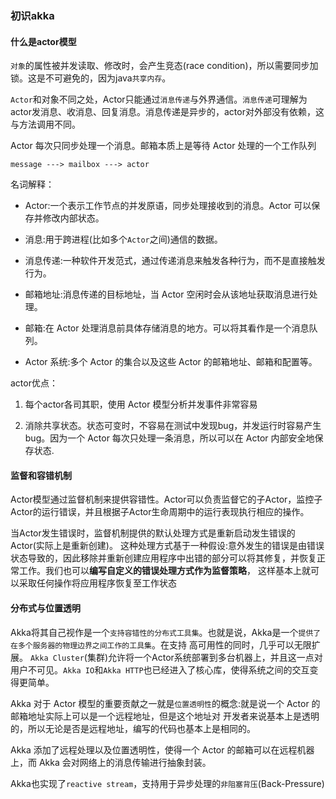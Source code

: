 ### 初识akka

#### 什么是actor模型

`对象`的属性被并发读取、修改时，会产生竞态(race condition)，所以需要同步加锁。这是不可避免的，因为java`共享内存`。

`Actor`和对象不同之处，Actor只能通过`消息传递`与外界通信。`消息传递`可理解为actor发消息、收消息、回复消息。消息传递是异步的，actor对外部没有依赖，这与方法调用不同。

Actor 每次只同步处理一个消息。邮箱本质上是等待 Actor 处理的一个工作队列

```text
message ---> mailbox ---> actor
```

名词解释：
- Actor:一个表示工作节点的并发原语，同步处理接收到的消息。Actor 可以保存并修改内部状态。

- 消息:用于跨进程(比如多个`Actor`之间)通信的数据。
 
- 消息传递:一种软件开发范式，通过传递消息来触发各种行为，而不是直接触发行为。

- 邮箱地址:消息传递的目标地址，当 Actor 空闲时会从该地址获取消息进行处理。

- 邮箱:在 Actor 处理消息前具体存储消息的地方。可以将其看作是一个消息队列。

- Actor 系统:多个 Actor 的集合以及这些 Actor 的邮箱地址、邮箱和配置等。

actor优点：

1. 每个actor各司其职，使用 Actor 模型分析并发事件非常容易

2. 消除共享状态。状态可变时，不容易在测试中发现bug，并发运行时容易产生bug。因为一个 Actor 每次只处理一条消息，所以可以在 Actor 内部安全地保存状态.

#### 监督和容错机制
Actor模型通过监督机制来提供容错性。Actor可以负责监督它的子Actor，监控子Actor的运行错误，并且根据子Actor生命周期中的运行表现执行相应的操作。

当Actor发生错误时，监督机制提供的默认处理方式是重新启动发生错误的Actor(实际上是重新创建)。
这种处理方式基于一种假设:意外发生的错误是由错误状态导致的，因此移除并重新创建应用程序中出错的部分可以将其修复，并恢复正常工作。我们也可以**编写自定义的错误处理方式作为监督策略**，
这样基本上就可以采取任何操作将应用程序恢复至工作状态

#### 分布式与位置透明
Akka将其自己视作是一个`支持容错性的分布式工具集`。也就是说，Akka是一个`提供了在多个服务器的物理边界之间工作的工具集`。在支持 高可用性的同时，几乎可以无限扩展。
`Akka Cluster`(集群)允许将一个Actor系统部署到多台机器上，并且这一点对用户不可见。`Akka IO`和`Akka HTTP`也已经进入了核心库，使得系统之间的交互变得更简单。

Akka 对于 Actor 模型的重要贡献之一就是`位置透明性`的概念:就是说一个 Actor 的邮箱地址实际上可以是一个远程地址，但是这个地址对 开发者来说基本上是透明的，所以无论是否是远程地址，编写的代码也基本上是相同的。


Akka 添加了远程处理以及位置透明性，使得一个 Actor 的邮箱可以在远程机器上，而 Akka 会对网络上的消息传输进行抽象封装。

Akka也实现了`reactive stream`，支持用于异步处理的`非阻塞背压`(Back-Pressure)